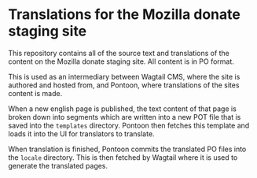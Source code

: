 # Translations for the Mozilla donate staging site

This repository contains all of the source text and translations of the content on the Mozilla donate staging site. All content is in PO format.

This is used as an intermediary between Wagtail CMS, where the site is authored and hosted from, and Pontoon, where translations of the sites content is made.

When a new english page is published, the text content of that page is broken down into segments which are written into a new POT file that is saved into the `templates` directory. Pontoon then fetches this template and loads it into the UI for translators to translate.

When translation is finished, Pontoon commits the translated PO files into the `locale` directory. This is then fetched by Wagtail where it is used to generate the translated pages.
